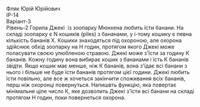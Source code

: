 Фляк Юрій Юрійович   
ІР-14   
Варіант-3    
Рівень-2
Горила Джекі  із зоопарку Мюнхена любить їсти банани. На складі зоопарку є N кошиків
(piles) з бананами, у і-тому кошику є певна кількість бананів Х. Кошики знаходяться під
охороною, але охорона здійснює обхід зоопарку на Н годин, протягом якого Джекі може
поласувати своєю улюбленою стравою.
Джекі може з&#39;їсти за годину К бананів. Кожну годину вона вибирає кошик з бананами і їсть К
бананів звідти. Якщо кошик має менше, ніж К бананів, вона з&#39;їдає всі банани з нього і більше
не буде їсти бананів протягом цієї години.
Джекі любить їсти повільно, але все ж хочеться закінчити споживання всіх бананів, перш ніж
охоронці повернуться.
Напишвть функцію, яка повертає мінімальне ціле число К, яке дозволить Джекі з&#39;їсти всі
банани на складі протягом Н годин, поки повернеться охорона.
